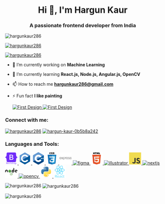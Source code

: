 <h1 align="center">Hi 👋, I'm Hargun Kaur</h1>
<h3 align="center">A passionate frontend developer from India</h3>


<p align="left"> <img src="https://komarev.com/ghpvc/?username=hargunkaur286&label=Profile%20views&color=0e75b6&style=flat" alt="hargunkaur286" /> </p>

<p align="left"> <a href="https://github.com/ryo-ma/github-profile-trophy"><img src="https://github-profile-trophy.vercel.app/?username=hargunkaur286" alt="hargunkaur286" /></a> </p>

<p align="left"> <a href="https://twitter.com/hargunkaur286" target="blank"><img src="https://img.shields.io/twitter/follow/hargunkaur286?logo=twitter&style=for-the-badge" alt="hargunkaur286" /></a> </p>

- 🔭 I’m currently working on **Machine Learning**

- 🌱 I’m currently learning **React.js, Node.js, Angular.js, OpenCV**

- 📫 How to reach me **hargunkaur286@gmail.com**

- ⚡ Fun fact **I like painting**

   <a href= "https://meshery.layer5.io/user/2d7df104-da82-4618-a8be-7bf9e03dc86c?tab=badges">
    <img width="224px" height="224px" src = "https://badges.layer5.io/assets/badges/first-design/first-design.png" alt = "First Design" />
  </a >

   <a href= "https://meshery.layer5.io/user/2d7df104-da82-4618-a8be-7bf9e03dc86c?tab=badges">
    <img width="224px" height="224px" src = "https://badges.layer5.io/assets/badges/first-design/first-design.png" alt = "First Design" />
  </a >

<h3 align="left">Connect with me:</h3>
<p align="left">
<a href="https://twitter.com/hargunkaur286" target="blank"><img align="center" src="https://raw.githubusercontent.com/rahuldkjain/github-profile-readme-generator/master/src/images/icons/Social/twitter.svg" alt="hargunkaur286" height="30" width="40" /></a>
<a href="https://linkedin.com/in/hargun-kaur-0b5b8a242" target="blank"><img align="center" src="https://raw.githubusercontent.com/rahuldkjain/github-profile-readme-generator/master/src/images/icons/Social/linked-in-alt.svg" alt="hargun-kaur-0b5b8a242" height="30" width="40" /></a>
</p>

<h3 align="left">Languages and Tools:</h3>
<p align="left"> <a href="https://getbootstrap.com" target="_blank" rel="noreferrer"> <img src="https://raw.githubusercontent.com/devicons/devicon/master/icons/bootstrap/bootstrap-plain-wordmark.svg" alt="bootstrap" width="40" height="40"/> </a> <a href="https://www.cprogramming.com/" target="_blank" rel="noreferrer"> <img src="https://raw.githubusercontent.com/devicons/devicon/master/icons/c/c-original.svg" alt="c" width="40" height="40"/> </a> <a href="https://www.w3schools.com/cpp/" target="_blank" rel="noreferrer"> <img src="https://raw.githubusercontent.com/devicons/devicon/master/icons/cplusplus/cplusplus-original.svg" alt="cplusplus" width="40" height="40"/> </a> <a href="https://www.w3schools.com/css/" target="_blank" rel="noreferrer"> <img src="https://raw.githubusercontent.com/devicons/devicon/master/icons/css3/css3-original-wordmark.svg" alt="css3" width="40" height="40"/> </a> <a href="https://expressjs.com" target="_blank" rel="noreferrer"> <img src="https://raw.githubusercontent.com/devicons/devicon/master/icons/express/express-original-wordmark.svg" alt="express" width="40" height="40"/> </a> <a href="https://www.figma.com/" target="_blank" rel="noreferrer"> <img src="https://www.vectorlogo.zone/logos/figma/figma-icon.svg" alt="figma" width="40" height="40"/> </a> <a href="https://www.w3.org/html/" target="_blank" rel="noreferrer"> <img src="https://raw.githubusercontent.com/devicons/devicon/master/icons/html5/html5-original-wordmark.svg" alt="html5" width="40" height="40"/> </a> <a href="https://www.adobe.com/in/products/illustrator.html" target="_blank" rel="noreferrer"> <img src="https://www.vectorlogo.zone/logos/adobe_illustrator/adobe_illustrator-icon.svg" alt="illustrator" width="40" height="40"/> </a> <a href="https://developer.mozilla.org/en-US/docs/Web/JavaScript" target="_blank" rel="noreferrer"> <img src="https://raw.githubusercontent.com/devicons/devicon/master/icons/javascript/javascript-original.svg" alt="javascript" width="40" height="40"/> </a> <a href="https://nextjs.org/" target="_blank" rel="noreferrer"> <img src="https://cdn.worldvectorlogo.com/logos/nextjs-2.svg" alt="nextjs" width="40" height="40"/> </a> <a href="https://nodejs.org" target="_blank" rel="noreferrer"> <img src="https://raw.githubusercontent.com/devicons/devicon/master/icons/nodejs/nodejs-original-wordmark.svg" alt="nodejs" width="40" height="40"/> </a> <a href="https://opencv.org/" target="_blank" rel="noreferrer"> <img src="https://www.vectorlogo.zone/logos/opencv/opencv-icon.svg" alt="opencv" width="40" height="40"/> </a> <a href="https://www.python.org" target="_blank" rel="noreferrer"> <img src="https://raw.githubusercontent.com/devicons/devicon/master/icons/python/python-original.svg" alt="python" width="40" height="40"/> </a> <a href="https://reactjs.org/" target="_blank" rel="noreferrer"> <img src="https://raw.githubusercontent.com/devicons/devicon/master/icons/react/react-original-wordmark.svg" alt="react" width="40" height="40"/> </a> </p>

<p><img align="left" src="https://github-readme-stats.vercel.app/api/top-langs?username=hargunkaur286&show_icons=true&locale=en&layout=compact" alt="hargunkaur286" /></p>

<p>&nbsp;<img align="center" src="https://github-readme-stats.vercel.app/api?username=hargunkaur286&show_icons=true&locale=en" alt="hargunkaur286" /></p>

<p><img align="center" src="https://github-readme-streak-stats.herokuapp.com/?user=hargunkaur286&" alt="hargunkaur286" /></p>

